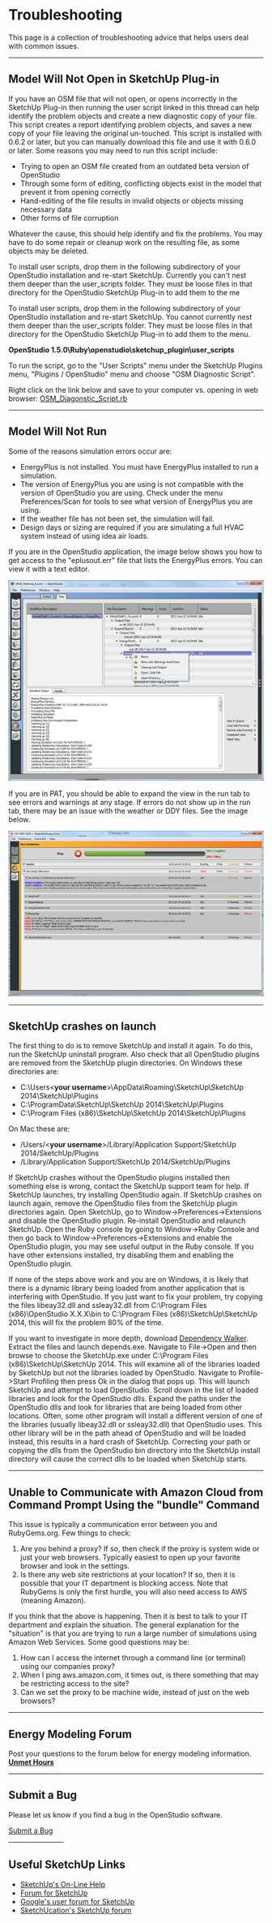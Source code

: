 <h1>Troubleshooting</h1>
This page is a collection of troubleshooting advice that helps users deal with common issues.


_________________


## Model Will Not Open in SketchUp Plug-in
If you have an OSM file that will not open, or opens incorrectly in the SketchUp Plug-in then running the user script linked in this thread can help identify the problem objects and create a new diagnostic copy of your file. This script creates a report identifying problem objects, and saves a new copy of your file leaving the original un-touched. This script is installed with 0.6.2 or later, but you can manually download this file and use it with 0.6.0 or later. Some reasons you may need to run this script include:

* Trying to open an OSM file created from an outdated beta version of OpenStudio
* Through some form of editing, conflicting objects exist in the model that prevent it from opening correctly
* Hand-editing of the file results in invalid objects or objects missing necessary data
* Other forms of file corruption

Whatever the cause, this should help identify and fix the problems. You may have to do some repair or cleanup work on the resulting file, as some objects may be deleted.


To install user scripts, drop them in the following subdirectory of your OpenStudio installation and re-start SketchUp. Currently you can't nest them deeper than the user_scripts folder. They must be loose files in that directory for the OpenStudio SketchUp Plug-in to add them to the me


To install user scripts, drop them in the following subdirectory of your OpenStudio installation and re-start SketchUp. You cannot currently nest them deeper than the user_scripts folder. They must be loose files in that directory for the OpenStudio SketchUp Plug-in to add them to the menu.

__OpenStudio 1.5.0\Ruby\openstudio\sketchup_plugin\user_scripts__

To run the script, go to the "User Scripts" menu under the SketchUp Plugins menu, "Plugins / OpenStudio" menu and choose "OSM Diagnostic Script".

Right click on the link below and save to your computer vs. opening in web browser:
[OSM_Diagonstic_Script.rb](../../img/scripts/OSM_Diagnostic_Script.rb)


_________________


## Model Will Not Run
Some of the reasons simulation errors occur are:

* EnergyPlus is not installed. You must have EnergyPlus installed to run a simulation.
* The version of EnergyPlus you are using is not compatible with the version of OpenStudio you are using. Check under the menu Preferences/Scan for tools to see what version of EnergyPlus you are using.
* If the weather file has not been set, the simulation will fail. 
* Design days or sizing are required if you are simulating a full HVAC system instead of using idea air loads. 

If you are in the OpenStudio application, the image below shows you how to get access to the "eplusout.err" file that lists the EnergyPlus errors. You can view it with a text editor.

![OpenStudio Errors](../../img/help/os_errors.png "OpenStudio Errors")

If you are in PAT, you should be able to expand the view in the run tab to see errors and warnings at any stage. If errors do not show up in the run tab, there may be an issue with the weather or DDY files. See the image below.

![PAT Errors](../../img/help/pat_errors.png "PAT Errors")


_________________


## SketchUp crashes on launch 

The first thing to do is to remove SketchUp and install it again.  To do this, run the SketchUp uninstall program.  Also check that all OpenStudio plugins are removed from the SketchUp plugin directories.  On Windows these directories are:

*  C:\Users\<__your username__>\AppData\Roaming\SketchUp\SketchUp 2014\SketchUp\Plugins
*  C:\ProgramData\SketchUp\SketchUp 2014\SketchUp\Plugins
*  C:\Program Files (x86)\SketchUp\SketchUp 2014\SketchUp\Plugins

On Mac these are:

*  /Users/<__your username__>/Library/Application Support/SketchUp 2014/SketchUp/Plugins
*  /Library/Application Support/SketchUp 2014/SketchUp/Plugins

If SketchUp crashes without the OpenStudio plugins installed then something else is wrong, contact the SketchUp support team for help.  If SketchUp launches, try installing OpenStudio again.  If SketchUp crashes on launch again, remove the OpenStudio files from the SketchUp plugin directories again.  Open SketchUp, go to Window->Preferences->Extensions and disable the OpenStudio plugin.  Re-install OpenStudio and relaunch SketchUp.  Open the Ruby console by going to Window->Ruby Console and then go back to Window->Preferences->Extensions and enable the OpenStudio plugin, you may see useful output in the Ruby console. If you have other extensions installed, try disabling them and enabling the OpenStudio plugin.  

If none of the steps above work and you are on Windows, it is likely that there is a dynamic library being loaded from another application that is interfering with OpenStudio.  If you just want to fix your problem, try copying the files libeay32.dll and ssleay32.dll from C:\Program Files (x86)\OpenStudio X.X.X\bin to C:\Program Files (x86)\SketchUp\SketchUp 2014, this will fix the problem 80% of the time.

If you want to investigate in more depth, download [Dependency Walker](http://www.dependencywalker.com/). Extract the files and launch depends.exe.  Navigate to File->Open and then browse to choose the SketchUp.exe under C:\Program Files (x86)\SketchUp\SketchUp 2014\.  This will examine all of the libraries loaded by SketchUp but not the libraries loaded by OpenStudio.  Navigate to Profile->Start Profiling then press Ok in the dialog that pops up.  This will launch SketchUp and attempt to load OpenStudio. Scroll down in the list of loaded libraries and look for the OpenStudio dlls.  Expand the paths under the OpenStudio dlls and look for libraries that are being loaded from other locations.  Often, some other program will install a different version of one of the libraries (usually libeay32.dll or ssleay32.dll) that OpenStudio uses.  This other library will be in the path ahead of OpenStudio and will be loaded instead, this results in a hard crash of SketchUp.  Correcting your path or copying the dlls from the OpenStudio bin directory into the SketchUp install directory will cause the correct dlls to be loaded when SketchUp starts.


_________________


## Unable to Communicate with Amazon Cloud from Command Prompt Using the "bundle" Command

This issue is typically a communication error between you and RubyGems.org. Few things to check:

1. Are you behind a proxy? If so, then check if the proxy is system wide or just your web browsers. Typically easiest to open up your favorite browser and look in the settings.
2. Is there any web site restrictions at your location? If so, then it is possible that your IT department is blocking access. Note that RubyGems is only the first hurdle, you will also need access to AWS (meaning Amazon).


If you think that the above is happening. Then it is best to talk to your IT department and explain the situation. The general explanation for the "situation" is that you are trying to run a large number of simulations using Amazon Web Services. Some good questions may be:

1. How can I access the internet through a command line (or terminal) using our companies proxy?
2. When I ping aws.amazon.com, it times out, is there something that may be restricting access to the site?
3. Can we set the proxy to be machine wide, instead of just on the web browsers?

_________________

<!--## OpenStudio Crashes--> 

<!--#Results Look Wrong## Under Heated and Cooled Hours--> 

## Energy Modeling Forum
Post your questions to the forum below for energy modeling information.
[__Unmet Hours__](https://unmethours.com/questions/scope:all/sort:activity-desc/tags:openstudio/)

_________________

## Submit a Bug
Please let us know if you find a bug in the OpenStudio software.
<div>
 <a class="btn btn-primary" role="button" href="https://www.openstudio.net/contact">Submit a Bug</a>
</div>
_________________


## Useful SketchUp Links
* [SketchUp's On-Line Help](http://help.sketchup.com/en)
* [Forum for SketchUp](https://productforums.google.com/forum/?hl=en#!categories/sketchup/sketchup)
* [Google's user forum for SketchUp](https://productforums.google.com/forum/?hl=en#!categories/sketchup/sketchup)
* [SketchUcation's SketchUp forum](http://sketchucation.com/forums/)



 
  
  

